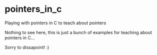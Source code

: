 # pointers_in_c
Playing with pointers in C to teach about pointers

Nothing to see here, this is just a bunch of examples for teaching about pointers in C...

Sorry to dissapoint! :)
